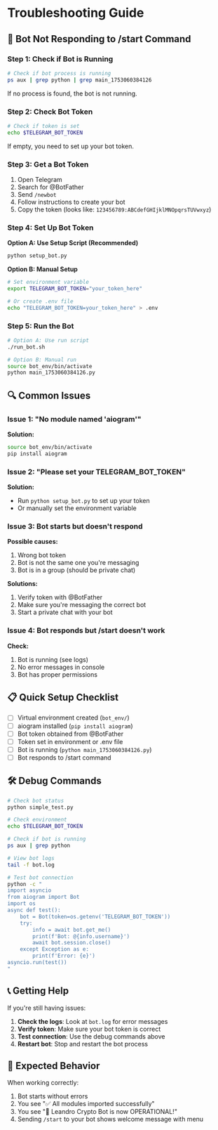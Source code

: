 # Troubleshooting Guide

## 🚨 Bot Not Responding to /start Command

### Step 1: Check if Bot is Running
```bash
# Check if bot process is running
ps aux | grep python | grep main_1753060384126
```

If no process is found, the bot is not running.

### Step 2: Check Bot Token
```bash
# Check if token is set
echo $TELEGRAM_BOT_TOKEN
```

If empty, you need to set up your bot token.

### Step 3: Get a Bot Token
1. Open Telegram
2. Search for @BotFather
3. Send `/newbot`
4. Follow instructions to create your bot
5. Copy the token (looks like: `123456789:ABCdefGHIjklMNOpqrsTUVwxyz`)

### Step 4: Set Up Bot Token
**Option A: Use Setup Script (Recommended)**
```bash
python setup_bot.py
```

**Option B: Manual Setup**
```bash
# Set environment variable
export TELEGRAM_BOT_TOKEN="your_token_here"

# Or create .env file
echo "TELEGRAM_BOT_TOKEN=your_token_here" > .env
```

### Step 5: Run the Bot
```bash
# Option A: Use run script
./run_bot.sh

# Option B: Manual run
source bot_env/bin/activate
python main_1753060384126.py
```

## 🔍 Common Issues

### Issue 1: "No module named 'aiogram'"
**Solution:**
```bash
source bot_env/bin/activate
pip install aiogram
```

### Issue 2: "Please set your TELEGRAM_BOT_TOKEN"
**Solution:**
- Run `python setup_bot.py` to set up your token
- Or manually set the environment variable

### Issue 3: Bot starts but doesn't respond
**Possible causes:**
1. Wrong bot token
2. Bot is not the same one you're messaging
3. Bot is in a group (should be private chat)

**Solutions:**
1. Verify token with @BotFather
2. Make sure you're messaging the correct bot
3. Start a private chat with your bot

### Issue 4: Bot responds but /start doesn't work
**Check:**
1. Bot is running (see logs)
2. No error messages in console
3. Bot has proper permissions

## 📋 Quick Setup Checklist

- [ ] Virtual environment created (`bot_env/`)
- [ ] aiogram installed (`pip install aiogram`)
- [ ] Bot token obtained from @BotFather
- [ ] Token set in environment or .env file
- [ ] Bot is running (`python main_1753060384126.py`)
- [ ] Bot responds to /start command

## 🛠️ Debug Commands

```bash
# Check bot status
python simple_test.py

# Check environment
echo $TELEGRAM_BOT_TOKEN

# Check if bot is running
ps aux | grep python

# View bot logs
tail -f bot.log

# Test bot connection
python -c "
import asyncio
from aiogram import Bot
import os
async def test():
    bot = Bot(token=os.getenv('TELEGRAM_BOT_TOKEN'))
    try:
        info = await bot.get_me()
        print(f'Bot: @{info.username}')
        await bot.session.close()
    except Exception as e:
        print(f'Error: {e}')
asyncio.run(test())
"
```

## 📞 Getting Help

If you're still having issues:

1. **Check the logs**: Look at `bot.log` for error messages
2. **Verify token**: Make sure your bot token is correct
3. **Test connection**: Use the debug commands above
4. **Restart bot**: Stop and restart the bot process

## 🎯 Expected Behavior

When working correctly:
1. Bot starts without errors
2. You see "✅ All modules imported successfully"
3. You see "🎉 Leandro Crypto Bot is now OPERATIONAL!"
4. Sending `/start` to your bot shows welcome message with menu